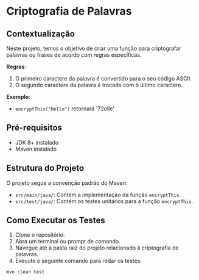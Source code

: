 # Criptografia de Palavras

## Contextualização

Neste projeto, temos o objetivo de criar uma função para criptografar palavras ou frases de acordo com regras específicas.

**Regras**:

1. O primeiro caractere da palavra é convertido para o seu código ASCII.
2. O segundo caractere da palavra é trocado com o último caractere.

**Exemplo**:

- `encryptThis("Hello")` retornará '72olle'

## Pré-requisitos

- JDK 8+ instalado
- Maven instalado

## Estrutura do Projeto

O projeto segue a convenção padrão do Maven:

- `src/main/java/`: Contém a implementação da função `encryptThis`.
- `src/test/java/`: Contém os testes unitários para a função `encryptThis`.

## Como Executar os Testes

1. Clone o repositório.
2. Abra um terminal ou prompt de comando.
3. Navegue até a pasta raiz do projeto relacionado à criptografia de palavras.
4. Execute o seguinte comando para rodar os testes:
```bash
mvn clean test
